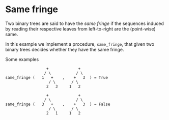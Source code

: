 # Same fringe

Two binary trees are said to have the *same fringe* if the sequences
induced by reading their respective leaves from left-to-right are the
(point-wise) same.

In this example we implement a procedure, `same_fringe`, that given two binary trees
decides whether they have the same fringe.


Some examples
```
                  +             +
                 / \           / \
same_fringe (   1   +    ,    +   3  ) = True
                   / \       / \
                  2   3     1   2

                  +             +
                 / \           / \
same_fringe (   3   +    ,    +   3  ) = False
                   / \       / \
                  2   1     1   2
```
